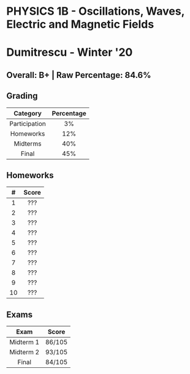 # PHYSICS 1B - Oscillations, Waves, Electric and Magnetic Fields
# Dumitrescu - Winter '20

## Overall: B+ | Raw Percentage: 84.6%

## Grading
| Category | Percentage |
|:---:|:---:|
| Participation | 3% |
| Homeworks | 12% |
| Midterms | 40% |
| Final | 45% |

## Homeworks
| # | Score |
|:---:|:---:|
| 1 | ??? |
| 2 | ??? |
| 3 | ??? |
| 4 | ??? |
| 5 | ??? |
| 6 | ??? |
| 7 | ??? |
| 8 | ??? |
| 9 | ??? |
| 10 | ??? |

## Exams
| Exam | Score |
|:---:|:---:|
| Midterm 1 | 86/105 |
| Midterm 2 | 93/105 |
| Final | 84/105 |
